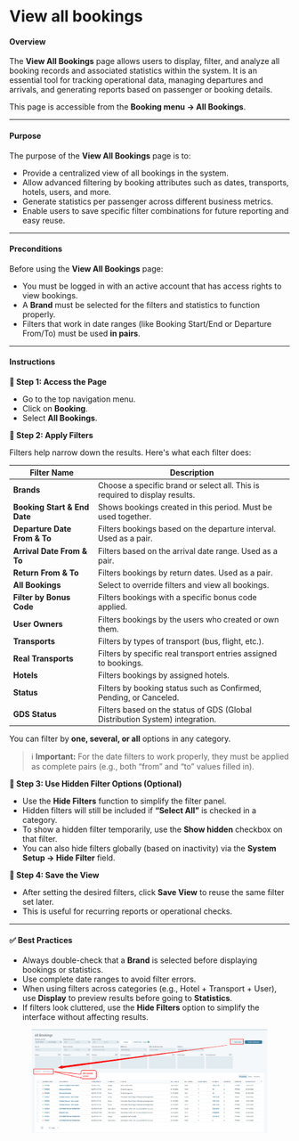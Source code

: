 # View all bookings

#### **Overview**

The **View All Bookings** page allows users to display, filter, and analyze all booking records and associated statistics within the system. It is an essential tool for tracking operational data, managing departures and arrivals, and generating reports based on passenger or booking details.

This page is accessible from the **Booking menu → All Bookings**.

***

#### **Purpose**

The purpose of the **View All Bookings** page is to:

* Provide a centralized view of all bookings in the system.
* Allow advanced filtering by booking attributes such as dates, transports, hotels, users, and more.
* Generate statistics per passenger across different business metrics.
* Enable users to save specific filter combinations for future reporting and easy reuse.

***

#### **Preconditions**

Before using the **View All Bookings** page:

* You must be logged in with an active account that has access rights to view bookings.
* A **Brand** must be selected for the filters and statistics to function properly.
* Filters that work in date ranges (like Booking Start/End or Departure From/To) must be used **in pairs**.

***

#### **Instructions**

**🔹 Step 1: Access the Page**

* Go to the top navigation menu.
* Click on **Booking**.
* Select **All Bookings**.

**🔹 Step 2: Apply Filters**

Filters help narrow down the results. Here's what each filter does:

| **Filter Name**              | **Description**                                                              |
| ---------------------------- | ---------------------------------------------------------------------------- |
| **Brands**                   | Choose a specific brand or select all. This is required to display results.  |
| **Booking Start & End Date** | Shows bookings created in this period. Must be used together.                |
| **Departure Date From & To** | Filters bookings based on the departure interval. Used as a pair.            |
| **Arrival Date From & To**   | Filters based on the arrival date range. Used as a pair.                     |
| **Return From & To**         | Filters bookings by return dates. Used as a pair.                            |
| **All Bookings**             | Select to override filters and view all bookings.                            |
| **Filter by Bonus Code**     | Filters bookings with a specific bonus code applied.                         |
| **User Owners**              | Filters bookings by the users who created or own them.                       |
| **Transports**               | Filters by types of transport (bus, flight, etc.).                           |
| **Real Transports**          | Filters by specific real transport entries assigned to bookings.             |
| **Hotels**                   | Filters bookings by assigned hotels.                                         |
| **Status**                   | Filters by booking status such as Confirmed, Pending, or Canceled.           |
| **GDS Status**               | Filters based on the status of GDS (Global Distribution System) integration. |

You can filter by **one, several, or all** options in any category.

> ℹ️ **Important:** For the date filters to work properly, they must be applied as complete pairs (e.g., both “from” and “to” values filled in).

**🔹 Step 3: Use Hidden Filter Options (Optional)**

* Use the **Hide Filters** function to simplify the filter panel.
* Hidden filters will still be included if **“Select All”** is checked in a category.
* To show a hidden filter temporarily, use the **Show hidden** checkbox on that filter.
* You can also hide filters globally (based on inactivity) via the **System Setup → Hide Filter** field.

**🔹 Step 4: Save the View**

* After setting the desired filters, click **Save View** to reuse the same filter set later.
* This is useful for recurring reports or operational checks.

***

#### ✅ Best Practices

* Always double-check that a **Brand** is selected before displaying bookings or statistics.
* Use complete date ranges to avoid filter errors.
* When using filters across categories (e.g., Hotel + Transport + User), use **Display** to preview results before going to **Statistics**.
* If filters look cluttered, use the **Hide Filters** option to simplify the interface without affecting results.

<figure><img src="../../.gitbook/assets/image (8) (1) (1) (1) (1) (1) (1) (1) (1) (1) (1) (1) (1) (1) (1) (1) (1) (1) (1) (1) (1) (1) (1) (1) (1) (1).png" alt=""><figcaption></figcaption></figure>

